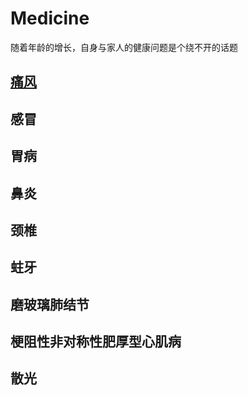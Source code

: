 # Medicine

随着年龄的增长，自身与家人的健康问题是个绕不开的话题

## [痛风](https://github.com/miracle90/Medicine/blob/master/docs/Gout.md)

## 感冒

## 胃病

## 鼻炎

## 颈椎

## 蛀牙

## 磨玻璃肺结节

## 梗阻性非对称性肥厚型心肌病

## 散光

